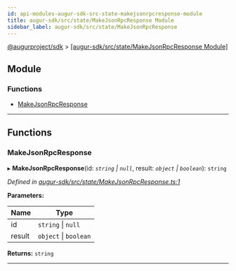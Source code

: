 ```yaml
---
id: api-modules-augur-sdk-src-state-makejsonrpcresponse-module
title: augur-sdk/src/state/MakeJsonRpcResponse Module
sidebar_label: augur-sdk/src/state/MakeJsonRpcResponse
---
```


[@augurproject/sdk](api-readme.md) > [[augur-sdk/src/state/MakeJsonRpcResponse Module]](api-modules-augur-sdk-src-state-makejsonrpcresponse-module.md)

## Module

### Functions

* [MakeJsonRpcResponse](api-modules-augur-sdk-src-state-makejsonrpcresponse-module.md#makejsonrpcresponse)

---

## Functions

<a id="makejsonrpcresponse"></a>

###  MakeJsonRpcResponse

▸ **MakeJsonRpcResponse**(id: *`string` \| `null`*, result: *`object` \| `boolean`*): `string`

*Defined in [augur-sdk/src/state/MakeJsonRpcResponse.ts:1](https://github.com/AugurProject/augur/blob/304ca83772/packages/augur-sdk/src/state/MakeJsonRpcResponse.ts#L1)*

**Parameters:**

| Name | Type |
| ------ | ------ |
| id | `string` \| `null` |
| result | `object` \| `boolean` |

**Returns:** `string`

___

